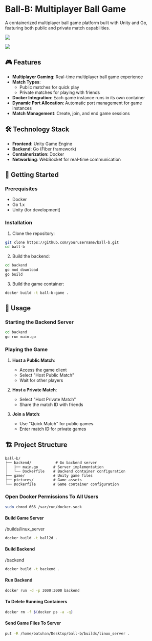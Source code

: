 # Ball-B: Multiplayer Ball Game

A containerized multiplayer ball game platform built with Unity and Go, featuring both public and private match capabilities.

![](https://github.com/batuhannoz/ball-b/blob/main/pictures/LobbyScreenshot.png)

![](https://github.com/batuhannoz/ball-b/blob/main/pictures/GameScreenshot.png)

## 🎮 Features

- **Multiplayer Gaming**: Real-time multiplayer ball game experience
- **Match Types**:
  - Public matches for quick play
  - Private matches for playing with friends
- **Docker Integration**: Each game instance runs in its own container
- **Dynamic Port Allocation**: Automatic port management for game instances
- **Match Management**: Create, join, and end game sessions

## 🛠 Technology Stack

- **Frontend**: Unity Game Engine
- **Backend**: Go (Fiber framework)
- **Containerization**: Docker
- **Networking**: WebSocket for real-time communication

## 🚀 Getting Started

### Prerequisites

- Docker
- Go 1.x
- Unity (for development)

### Installation

1. Clone the repository:
```bash
git clone https://github.com/yourusername/ball-b.git
cd ball-b
```

2. Build the backend:
```bash
cd backend
go mod download
go build
```

3. Build the game container:
```bash
docker build -t ball-b-game .
```

## 🎯 Usage

### Starting the Backend Server

```bash
cd backend
go run main.go
```

### Playing the Game

1. **Host a Public Match**:
   - Access the game client
   - Select "Host Public Match"
   - Wait for other players

2. **Host a Private Match**:
   - Select "Host Private Match"
   - Share the match ID with friends

3. **Join a Match**:
   - Use "Quick Match" for public games
   - Enter match ID for private games

## 🏗 Project Structure

```
ball-b/
├── backend/           # Go backend server
│   ├── main.go       # Server implementation
│   └── Dockerfile    # Backend container configuration
├── game/             # Unity game files
├── pictures/         # Game assets
└── Dockerfile        # Game container configuration
```

### Open Docker Permissions To All Users

```bash
sudo chmod 666 /var/run/docker.sock
```

#### Build Game Server

/builds/linux_server
```bash
docker build -t ball2d .
```

#### Build Backend

/backend
```bash
docker build -t backend .
```

#### Run Backend
```bash
docker run -d -p 3000:3000 backend
```

#### To Delete Running Containers
```bash
docker rm -f $(docker ps -a -q)
```

#### Send Game Files To Server
```bash
put -R /home/batuhan/Desktop/ball-b/builds/linux_server .
```
